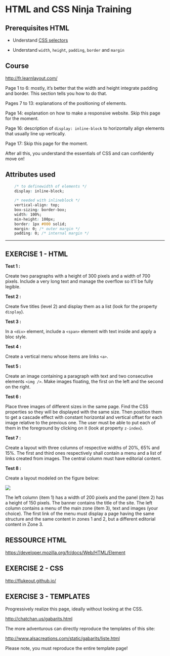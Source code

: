 # HTML and CSS Ninja Training

**Prerequisites HTML**
------------------

* Understand [CSS selectors](http://discourse.simplon.co/t/selecteurs-css/32/1)

* Understand `width`, `height`, `padding`, `border` and `margin`


**Course**
---------

<http://fr.learnlayout.com/>

Page 1 to 6: mostly, it’s better that the width and height integrate padding and border. This section tells you how to do that. 

Pages 7 to 13: explanations of the positioning of elements. 

Page 14: explanation on how to make a responsive website. Skip this page for the moment.

Page 16: description of `display: inline-block` to horizontally align elements that usually line up vertically. 

Page 17: Skip this page for the moment. 

After all this, you understand the essentials of CSS and can confidently move on!  

**Attributes used**
----------------------

```css
    /* to definewidth of elements */
    display: inline-block;
    
    /* needed with inline­block */
    vertical-align: top;
    box-sizing: border-box;
    width: 100%;
    min-height: 100px;
    border: 1px #000 solid;
    margin: 0; /* outer margin */  
    padding: 0; /* internal margin */
```
------------------------------------------------------------

EXERCISE 1 - HTML
-----------------

**Test 1 :**

Create two paragraphs with a height of 300 pixels and a width of 700 pixels. Include a very long 
text and manage the overflow so it’ll be fully legible.

**Test 2 :**

Create five titles (level 2) and display them as a list (look for the property `display`).

**Test 3 :**

In a `<div>` element, include a `<span>` element with text inside and apply a bloc style.  

**Test 4 :**

Create a vertical menu whose items are links `<a>`.

**Test 5 :**

Create an image containing a paragraph with text and two consecutive elements `<img />`.
Make images floating, the first on the left and the second on the right. 

**Test 6 :**

Place three images of different sizes in the same page. Find the CSS properties so they will be 
displayed with the same size. Then position them to get a cascade effect with constant horizontal 
and vertical offset for each image relative to the previous one. The user must be able to put each 
of them in the foreground by clicking on it (look at property `z-index`).

**Test 7 :**

Create a layout with three columns of respective widths of 20%, 65% and 15%. The first and third 
ones respectively shall contain a menu and a list of links created from images. The central 
column must have editorial content. 

**Test 8 :**

Create a layout modeled on the figure below:

![](http://discourse.simplon.co/uploads/default/original/1X/56fb84ccace7ac3435101813835f602df2cd3425.png)

The left column (item 1) has a width of 200 pixels and the panel (item 2) has a height of 150 
pixels. The banner contains the title of the site. The left column contains a menu of the main 
zone (item 3), text and images (your choice). The first link of the menu must display a page 
having the same structure and the same content in zones 1 and 2, but a different editorial 
content in Zone 3.

RESSOURCE HTML
--------------

<https://developer.mozilla.org/fr/docs/Web/HTML/Element>

EXERCISE 2 - CSS
----------------

<http://flukeout.github.io/>

EXERCISE 3 - TEMPLATES
---------------------

Progressively realize this page, ideally without looking at the CSS.

<http://chatchan.us/gabarits.html>

The more adventurous can directly reproduce the templates of this site: 

<http://www.alsacreations.com/static/gabarits/liste.html>

Please note, you must reproduce the entire template page! 
